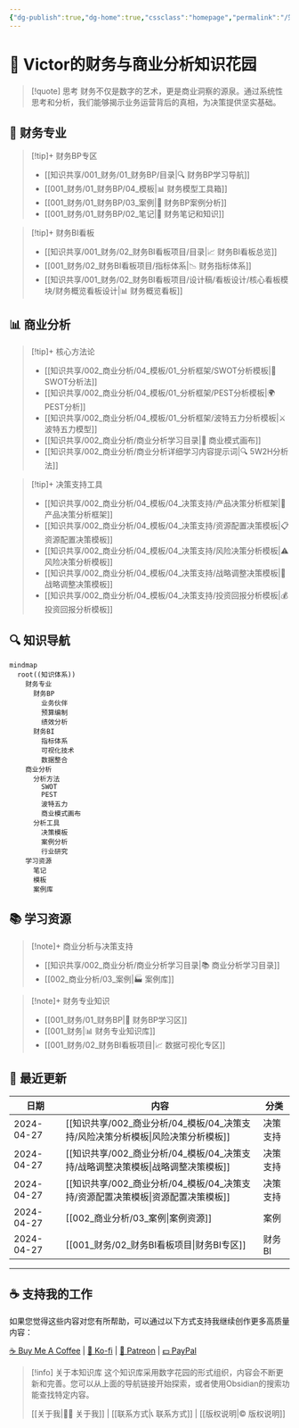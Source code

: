 ```yaml
---
{"dg-publish":true,"dg-home":true,"cssclass":"homepage","permalink":"/知识共享/首页/","tags":["gardenEntry"],"dgPassFrontmatter":true}
---
```



# 🌟 Victor的财务与商业分析知识花园

> [!quote] 思考
> 财务不仅是数字的艺术，更是商业洞察的源泉。通过系统性思考和分析，我们能够揭示业务运营背后的真相，为决策提供坚实基础。

<div class="grid-container">
<div class="grid-item">

## 💼 财务专业


> [!tip]+ 财务BP专区
> - [[知识共享/001_财务/01_财务BP/目录\|🔍 财务BP学习导航]]
> - [[001_财务/01_财务BP/04_模板\|📊 财务模型工具箱]]
> - [[001_财务/01_财务BP/03_案例\|📝 财务BP案例分析]]
> - [[001_财务/01_财务BP/02_笔记\|🧮 财务笔记和知识]]

> [!tip]+ 财务BI看板
> - [[知识共享/001_财务/02_财务BI看板项目/目录\|📈 财务BI看板总览]]
> - [[001_财务/02_财务BI看板项目/指标体系\|📉 财务指标体系]]
> - [[知识共享/001_财务/02_财务BI看板项目/设计稿/看板设计/核心看板模块/财务概览看板设计\|📊 财务概览看板]]

</div>
<div class="grid-item">

## 📊 商业分析


> [!tip]+ 核心方法论
> - [[知识共享/002_商业分析/04_模板/01_分析框架/SWOT分析模板\|🔄 SWOT分析法]]
> - [[知识共享/002_商业分析/04_模板/01_分析框架/PEST分析模板\|🌍 PEST分析]]
> - [[知识共享/002_商业分析/04_模板/01_分析框架/波特五力分析模板\|⚔️ 波特五力模型]]
> - [[知识共享/002_商业分析/商业分析学习目录\|🎨 商业模式画布]]
> - [[知识共享/002_商业分析/商业分析详细学习内容提示词\|🔍 5W2H分析法]]

> [!tip]+ 决策支持工具
> - [[知识共享/002_商业分析/04_模板/04_决策支持/产品决策分析框架\|🎯 产品决策分析框架]]
> - [[知识共享/002_商业分析/04_模板/04_决策支持/资源配置决策模板\|📋 资源配置决策模板]]
> - [[知识共享/002_商业分析/04_模板/04_决策支持/风险决策分析模板\|⚠️ 风险决策分析模板]]
> - [[知识共享/002_商业分析/04_模板/04_决策支持/战略调整决策模板\|🧠 战略调整决策模板]]
> - [[知识共享/002_商业分析/04_模板/04_决策支持/投资回报分析模板\|💰 投资回报分析模板]]

</div>
</div>

## 🔍 知识导航

```mermaid
mindmap
  root((知识体系))
    财务专业
      财务BP
        业务伙伴
        预算编制
        绩效分析
      财务BI
        指标体系
        可视化技术
        数据整合
    商业分析
      分析方法
        SWOT
        PEST
        波特五力
        商业模式画布
      分析工具
        决策模板
        案例分析
        行业研究
    学习资源
      笔记
      模板
      案例库
```

## 📚 学习资源

> [!note]+ 商业分析与决策支持 
> - [[知识共享/002_商业分析/商业分析学习目录\|📚 商业分析学习目录]]
> - [[002_商业分析/03_案例\|🏭 案例库]]

> [!note]+ 财务专业知识
> - [[001_财务/01_财务BP\|📆 财务BP学习区]]
> - [[001_财务\|📊 财务专业知识库]]
> - [[001_财务/02_财务BI看板项目\|📈 数据可视化专区]]

## 🔄 最近更新

| 日期 | 内容 | 分类 |
|------|------|------|
| 2024-04-27| [[知识共享/002_商业分析/04_模板/04_决策支持/风险决策分析模板\|风险决策分析模板]] | 决策支持 |
| 2024-04-27 | [[知识共享/002_商业分析/04_模板/04_决策支持/战略调整决策模板\|战略调整决策模板]] | 决策支持 |
| 2024-04-27 | [[知识共享/002_商业分析/04_模板/04_决策支持/资源配置决策模板\|资源配置决策模板]] | 决策支持 |
| 2024-04-27 | [[002_商业分析/03_案例\|案例资源]] | 案例 |
| 2024-04-27 | [[001_财务/02_财务BI看板项目\|财务BI专区]] | 财务BI |

---

## ☕ 支持我的工作

如果您觉得这些内容对您有所帮助，可以通过以下方式支持我继续创作更多高质量内容：

<div class="support-buttons">
<a href="https://www.buymeacoffee.com/yourname" target="_blank">☕ Buy Me A Coffee</a> | 
<a href="https://ko-fi.com/yourname" target="_blank">🧋 Ko-fi</a> | 
<a href="https://www.patreon.com/yourname" target="_blank">💝 Patreon</a> | 
<a href="https://paypal.me/yourname" target="_blank">💵 PayPal</a>
</div>

> [!info] 关于本知识库
> 这个知识库采用数字花园的形式组织，内容会不断更新和完善。您可以从上面的导航链接开始探索，或者使用Obsidian的搜索功能查找特定内容。
> 
> [[关于我\|👨‍💼 关于我]] | [[联系方式\|📞 联系方式]] | [[版权说明\|©️ 版权说明]]
